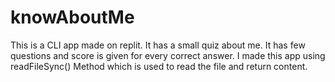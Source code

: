 # knowAboutMe
This is a CLI app made on replit.  It has a small quiz about me. It has few questions and score is given for every correct answer.
I made this app using readFileSync() Method which is used to read the file and return content.
